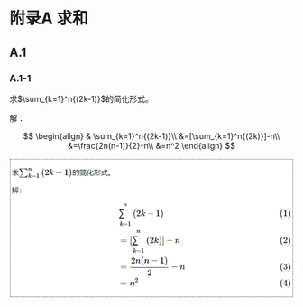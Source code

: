 # 附录A 求和

## A.1 
### A.1-1
求$\sum_{k=1}^n{(2k-1)}$的简化形式。

解：

$$
\begin{align}
&   \sum_{k=1}^n{(2k-1)}\\
&=[\sum_{k=1}^n{(2k)}]-n\\
&=\frac{2n(n-1)}{2}-n\\
&=n^2
\end{align}
$$

![](https://raw.githubusercontent.com/Oliver59/IntroductionToAlgorithms/master/%E7%BB%83%E4%B9%A0/Image/A/A.1-1.png)

